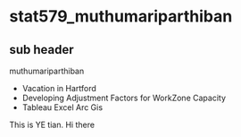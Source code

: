 # stat579_muthumariparthiban
## sub header

muthumariparthiban

- Vacation in Hartford
- Developing Adjustment Factors for WorkZone Capacity
- Tableau Excel Arc Gis

This is YE tian.
Hi there
